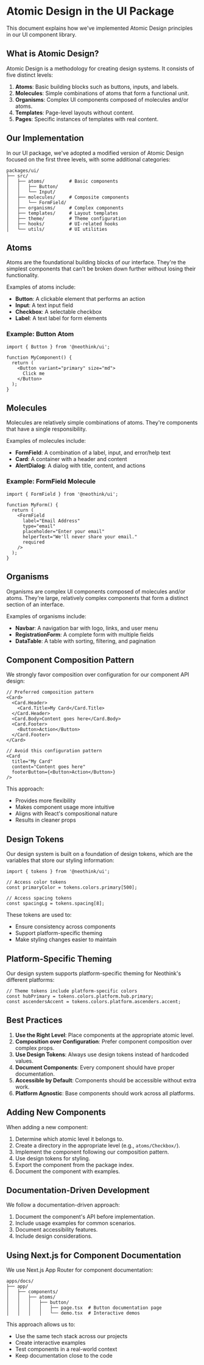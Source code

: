 # Atomic Design in the UI Package

This document explains how we've implemented Atomic Design principles in our UI component library.

## What is Atomic Design?

Atomic Design is a methodology for creating design systems. It consists of five distinct levels:

1. **Atoms**: Basic building blocks such as buttons, inputs, and labels.
2. **Molecules**: Simple combinations of atoms that form a functional unit.
3. **Organisms**: Complex UI components composed of molecules and/or atoms.
4. **Templates**: Page-level layouts without content.
5. **Pages**: Specific instances of templates with real content.

## Our Implementation

In our UI package, we've adopted a modified version of Atomic Design focused on the first three levels, with some additional categories:

```
packages/ui/
├── src/
│   ├── atoms/         # Basic components
│   │   ├── Button/
│   │   └── Input/
│   ├── molecules/     # Composite components
│   │   └── FormField/
│   ├── organisms/     # Complex components
│   ├── templates/     # Layout templates
│   ├── theme/         # Theme configuration
│   ├── hooks/         # UI-related hooks
│   └── utils/         # UI utilities
```

## Atoms

Atoms are the foundational building blocks of our interface. They're the simplest components that can't be broken down further without losing their functionality.

Examples of atoms include:

- **Button**: A clickable element that performs an action
- **Input**: A text input field
- **Checkbox**: A selectable checkbox
- **Label**: A text label for form elements

### Example: Button Atom

```tsx
import { Button } from '@neothink/ui';

function MyComponent() {
  return (
    <Button variant="primary" size="md">
      Click me
    </Button>
  );
}
```

## Molecules

Molecules are relatively simple combinations of atoms. They're components that have a single responsibility.

Examples of molecules include:

- **FormField**: A combination of a label, input, and error/help text
- **Card**: A container with a header and content
- **AlertDialog**: A dialog with title, content, and actions

### Example: FormField Molecule

```tsx
import { FormField } from '@neothink/ui';

function MyForm() {
  return (
    <FormField
      label="Email Address"
      type="email"
      placeholder="Enter your email"
      helperText="We'll never share your email."
      required
    />
  );
}
```

## Organisms

Organisms are complex UI components composed of molecules and/or atoms. They're large, relatively complex components that form a distinct section of an interface.

Examples of organisms include:

- **Navbar**: A navigation bar with logo, links, and user menu
- **RegistrationForm**: A complete form with multiple fields
- **DataTable**: A table with sorting, filtering, and pagination

## Component Composition Pattern

We strongly favor composition over configuration for our component API design:

```tsx
// Preferred composition pattern
<Card>
  <Card.Header>
    <Card.Title>My Card</Card.Title>
  </Card.Header>
  <Card.Body>Content goes here</Card.Body>
  <Card.Footer>
    <Button>Action</Button>
  </Card.Footer>
</Card>

// Avoid this configuration pattern
<Card 
  title="My Card"
  content="Content goes here"
  footerButton={<Button>Action</Button>}
/>
```

This approach:
- Provides more flexibility
- Makes component usage more intuitive
- Aligns with React's compositional nature
- Results in cleaner props

## Design Tokens

Our design system is built on a foundation of design tokens, which are the variables that store our styling information:

```tsx
import { tokens } from '@neothink/ui';

// Access color tokens
const primaryColor = tokens.colors.primary[500];

// Access spacing tokens
const spacingLg = tokens.spacing[8];
```

These tokens are used to:
- Ensure consistency across components
- Support platform-specific theming
- Make styling changes easier to maintain

## Platform-Specific Theming

Our design system supports platform-specific theming for Neothink's different platforms:

```tsx
// Theme tokens include platform-specific colors
const hubPrimary = tokens.colors.platform.hub.primary;
const ascendersAccent = tokens.colors.platform.ascenders.accent;
```

## Best Practices

1. **Use the Right Level**: Place components at the appropriate atomic level.
2. **Composition over Configuration**: Prefer component composition over complex props.
3. **Use Design Tokens**: Always use design tokens instead of hardcoded values.
4. **Document Components**: Every component should have proper documentation.
5. **Accessible by Default**: Components should be accessible without extra work.
6. **Platform Agnostic**: Base components should work across all platforms.

## Adding New Components

When adding a new component:

1. Determine which atomic level it belongs to.
2. Create a directory in the appropriate level (e.g., `atoms/Checkbox/`).
3. Implement the component following our composition pattern.
4. Use design tokens for styling.
5. Export the component from the package index.
6. Document the component with examples.

## Documentation-Driven Development

We follow a documentation-driven approach:

1. Document the component's API before implementation.
2. Include usage examples for common scenarios.
3. Document accessibility features.
4. Include design considerations.

## Using Next.js for Component Documentation

We use Next.js App Router for component documentation:

```
apps/docs/
├── app/
│   ├── components/
│   │   ├── atoms/
│   │   │   ├── button/
│   │   │   │   ├── page.tsx  # Button documentation page
│   │   │   │   └── demo.tsx  # Interactive demos
```

This approach allows us to:
- Use the same tech stack across our projects
- Create interactive examples
- Test components in a real-world context
- Keep documentation close to the code 